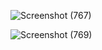 ![Screenshot (767)](https://github.com/zahran001/PDFtoExcel/assets/114562123/a2ce25d0-f013-43b0-9d5d-46c11d2f54a9)


![Screenshot (769)](https://github.com/zahran001/PDFtoExcel/assets/114562123/6c4f610a-cf43-43cb-9fa2-dab50c86a8e3)
